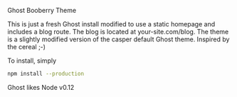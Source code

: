 Ghost Booberry Theme

This is just a fresh Ghost install modified to use a static homepage and includes a blog route.  The blog is located at your-site.com/blog.  The theme is a slightly modified version of the casper default Ghost theme.  Inspired by the cereal ;-)

To install, simply
```bash
npm install --production
```

Ghost likes Node v0.12
